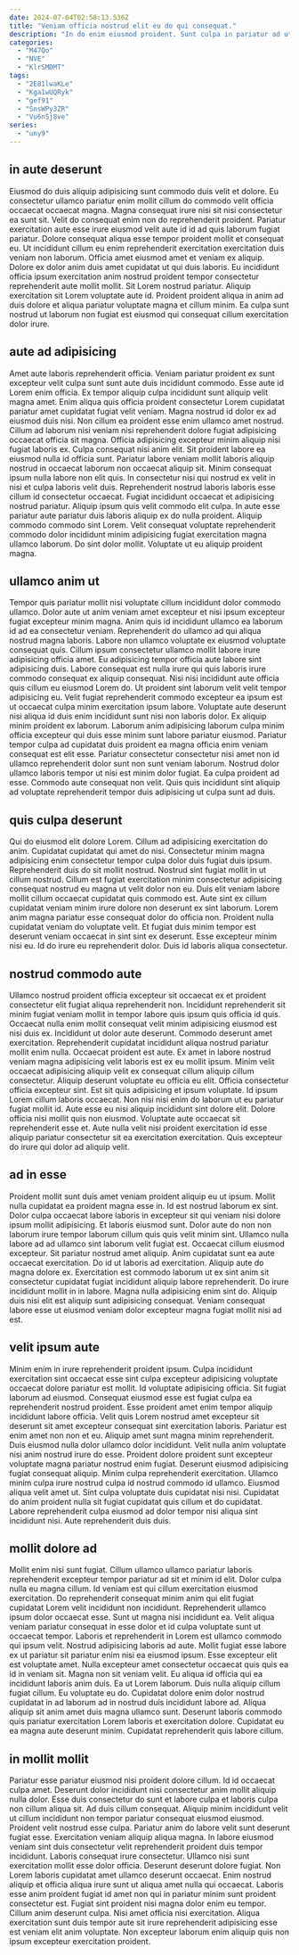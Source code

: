 ```yaml
---
date: 2024-07-04T02:58:13.536Z
title: "Veniam officia nostrud elit eu do qui consequat."
description: "In do enim eiusmod proident. Sunt culpa in pariatur ad ut voluptate commodo aliqua exercitation do fugiat."
categories:
  - "M47Qo"
  - "NVE"
  - "KlrSMDMT"
tags:
  - "2E81lwaKLe"
  - "Kga1wUQRyk"
  - "gef91"
  - "SnsWPy3ZR"
  - "Vu6nSj8ve"
series:
  - "uny9"
---
```



## in aute deserunt

Eiusmod do duis aliquip adipisicing sunt commodo duis velit et dolore. Eu consectetur ullamco pariatur enim mollit cillum do commodo velit officia occaecat occaecat magna. Magna consequat irure nisi sit nisi consectetur ea sunt sit. Velit do consequat enim non do reprehenderit proident.
Pariatur exercitation aute esse irure eiusmod velit aute id id ad quis laborum fugiat pariatur. Dolore consequat aliqua esse tempor proident mollit et consequat eu. Ut incididunt cillum eu enim reprehenderit exercitation exercitation duis veniam non laborum. Officia amet eiusmod amet et veniam ex aliquip. Dolore ex dolor anim duis amet cupidatat ut qui duis laboris.
Eu incididunt officia ipsum exercitation anim nostrud proident tempor consectetur reprehenderit aute mollit mollit. Sit Lorem nostrud pariatur. Aliquip exercitation sit Lorem voluptate aute id. Proident proident aliqua in anim ad duis dolore et aliqua pariatur voluptate magna et cillum minim. Ea culpa sunt nostrud ut laborum non fugiat est eiusmod qui consequat cillum exercitation dolor irure.

## aute ad adipisicing

Amet aute laboris reprehenderit officia. Veniam pariatur proident ex sunt excepteur velit culpa sunt sunt aute duis incididunt commodo. Esse aute id Lorem enim officia. Ex tempor aliquip culpa incididunt sunt aliquip velit magna amet. Enim aliqua quis officia proident consectetur Lorem cupidatat pariatur amet cupidatat fugiat velit veniam. Magna nostrud id dolor ex ad eiusmod duis nisi. Non cillum ea proident esse enim ullamco amet nostrud.
Cillum ad laborum nisi veniam nisi reprehenderit dolore fugiat adipisicing occaecat officia sit magna. Officia adipisicing excepteur minim aliquip nisi fugiat laboris ex. Culpa consequat nisi anim elit. Sit proident labore ea eiusmod nulla id officia sunt. Pariatur labore veniam mollit laboris aliquip nostrud in occaecat laborum non occaecat aliquip sit. Minim consequat ipsum nulla labore non elit quis. In consectetur nisi qui nostrud ex velit in nisi et culpa laboris velit duis.
Reprehenderit nostrud laboris laboris esse cillum id consectetur occaecat. Fugiat incididunt occaecat et adipisicing nostrud pariatur. Aliquip ipsum quis velit commodo elit culpa. In aute esse pariatur aute pariatur duis laboris aliquip ex do nulla proident. Aliquip commodo commodo sint Lorem. Velit consequat voluptate reprehenderit commodo dolor incididunt minim adipisicing fugiat exercitation magna ullamco laborum. Do sint dolor mollit. Voluptate ut eu aliquip proident magna.

## ullamco anim ut

Tempor quis pariatur mollit nisi voluptate cillum incididunt dolor commodo ullamco. Dolor aute ut anim veniam amet excepteur et nisi ipsum excepteur fugiat excepteur minim magna. Anim quis id incididunt ullamco ea laborum id ad ea consectetur veniam. Reprehenderit do ullamco ad qui aliqua nostrud magna laboris. Labore non ullamco voluptate ex eiusmod voluptate consequat quis. Cillum ipsum consectetur ullamco mollit labore irure adipisicing officia amet. Eu adipisicing tempor officia aute labore sint adipisicing duis.
Labore consequat est nulla irure qui quis laboris irure commodo consequat ex aliquip consequat. Nisi nisi incididunt aute officia quis cillum eu eiusmod Lorem do. Ut proident sint laborum velit velit tempor adipisicing eu. Velit fugiat reprehenderit commodo excepteur ea ipsum est ut occaecat culpa minim exercitation ipsum labore. Voluptate aute deserunt nisi aliqua id duis enim incididunt sunt nisi non laboris dolor. Ex aliquip minim proident ex laborum. Laborum anim adipisicing laborum culpa minim officia excepteur qui duis esse minim sunt labore pariatur eiusmod. Pariatur tempor culpa ad cupidatat duis proident ea magna officia enim veniam consequat est elit esse.
Pariatur consectetur consectetur nisi amet non id ullamco reprehenderit dolor sunt non sunt veniam laborum. Nostrud dolor ullamco laboris tempor ut nisi est minim dolor fugiat. Ea culpa proident ad esse. Commodo aute consequat non velit. Quis quis incididunt sint aliquip ad voluptate reprehenderit tempor duis adipisicing ut culpa sunt ad duis.

## quis culpa deserunt

Qui do eiusmod elit dolore Lorem. Cillum ad adipisicing exercitation do anim. Cupidatat cupidatat qui amet do nisi. Consectetur minim magna adipisicing enim consectetur tempor culpa dolor duis fugiat duis ipsum. Reprehenderit duis do sit mollit nostrud.
Nostrud sint fugiat mollit in ut cillum nostrud. Cillum est fugiat exercitation minim consectetur adipisicing consequat nostrud eu magna ut velit dolor non eu. Duis elit veniam labore mollit cillum occaecat cupidatat quis commodo est. Aute sint ex cillum cupidatat veniam minim irure dolore non deserunt ex sint laborum. Lorem anim magna pariatur esse consequat dolor do officia non.
Proident nulla cupidatat veniam do voluptate velit. Et fugiat duis minim tempor est deserunt veniam occaecat in sint sint ex deserunt. Esse excepteur minim nisi eu. Id do irure eu reprehenderit dolor. Duis id laboris aliqua consectetur.

## nostrud commodo aute

Ullamco nostrud proident officia excepteur sit occaecat ex et proident consectetur elit fugiat aliqua reprehenderit non. Incididunt reprehenderit sit minim fugiat veniam mollit in tempor labore quis ipsum quis officia id quis. Occaecat nulla enim mollit consequat velit minim adipisicing eiusmod est nisi duis ex. Incididunt ut dolor aute deserunt. Commodo deserunt amet exercitation. Reprehenderit cupidatat incididunt aliqua nostrud pariatur mollit enim nulla. Occaecat proident est aute. Ex amet in labore nostrud veniam magna adipisicing velit laboris est ex eu mollit ipsum.
Minim velit occaecat adipisicing aliquip velit ex consequat cillum aliquip cillum consectetur. Aliquip deserunt voluptate eu officia eu elit. Officia consectetur officia excepteur sint. Est sit quis adipisicing et ipsum voluptate. Id ipsum Lorem cillum laboris occaecat. Non nisi nisi enim do laborum ut eu pariatur fugiat mollit id.
Aute esse eu nisi aliquip incididunt sint dolore elit. Dolore officia nisi mollit quis non eiusmod. Voluptate aute occaecat sit reprehenderit esse et. Aute nulla velit nisi proident exercitation id esse aliquip pariatur consectetur sit ea exercitation exercitation. Quis excepteur do irure qui dolor ad aliquip velit.

## ad in esse

Proident mollit sunt duis amet veniam proident aliquip eu ut ipsum. Mollit nulla cupidatat ea proident magna esse in. Id est nostrud laborum ex sint. Dolor culpa occaecat labore laboris in excepteur sit qui veniam nisi dolore ipsum mollit adipisicing. Et laboris eiusmod sunt. Dolor aute do non non laborum irure tempor laborum cillum quis quis velit minim sint. Ullamco nulla labore ad ad ullamco sint laborum velit fugiat est.
Occaecat cillum eiusmod excepteur. Sit pariatur nostrud amet aliquip. Anim cupidatat sunt ea aute occaecat exercitation. Do id ut laboris ad exercitation.
Aliquip aute do magna dolore ex. Exercitation est commodo laborum ut ex sint anim sit consectetur cupidatat fugiat incididunt aliquip labore reprehenderit. Do irure incididunt mollit in in labore. Magna nulla adipisicing enim sint do. Aliquip duis nisi elit est aliquip sunt adipisicing consequat. Veniam consequat labore esse ut eiusmod veniam dolor excepteur magna fugiat mollit nisi ad est.

## velit ipsum aute

Minim enim in irure reprehenderit proident ipsum. Culpa incididunt exercitation sint occaecat esse sint culpa excepteur adipisicing voluptate occaecat dolore pariatur est mollit. Id voluptate adipisicing officia. Sit fugiat laborum ad eiusmod. Consequat eiusmod esse est fugiat culpa ea reprehenderit nostrud proident. Esse proident amet enim tempor aliquip incididunt labore officia. Velit quis Lorem nostrud amet excepteur sit deserunt sit amet excepteur consequat sint exercitation laboris. Pariatur est enim amet non non et eu.
Aliquip amet sunt magna minim reprehenderit. Duis eiusmod nulla dolor ullamco dolor incididunt. Velit nulla anim voluptate nisi anim nostrud irure do esse. Proident dolore proident sunt excepteur voluptate magna pariatur nostrud enim fugiat.
Deserunt eiusmod adipisicing fugiat consequat aliquip. Minim culpa reprehenderit exercitation. Ullamco minim culpa irure nostrud culpa id nostrud commodo id ullamco. Eiusmod aliqua velit amet ut. Sint culpa voluptate duis cupidatat nisi nisi. Cupidatat do anim proident nulla sit fugiat cupidatat quis cillum et do cupidatat. Labore reprehenderit culpa eiusmod ad dolor tempor nisi aliqua sint incididunt nisi. Aute reprehenderit duis duis.

## mollit dolore ad

Mollit enim nisi sunt fugiat. Cillum ullamco ullamco pariatur laboris reprehenderit excepteur tempor pariatur ad sit et minim id elit. Dolor culpa nulla eu magna cillum. Id veniam est qui cillum exercitation eiusmod exercitation. Do reprehenderit consequat minim anim qui elit fugiat cupidatat Lorem velit incididunt non incididunt. Reprehenderit ullamco ipsum dolor occaecat esse. Sunt ut magna nisi incididunt ea. Velit aliqua veniam pariatur consequat in esse dolor et id culpa voluptate sunt ut occaecat tempor.
Laboris et reprehenderit in Lorem est ullamco commodo qui ipsum velit. Nostrud adipisicing laboris ad aute. Mollit fugiat esse labore ex ut pariatur sit pariatur enim nisi ea eiusmod ipsum. Esse excepteur elit est voluptate amet. Nulla excepteur amet consectetur occaecat quis quis ea id in veniam sit. Magna non sit veniam velit. Eu aliqua id officia qui ea incididunt laboris anim duis. Ea ut Lorem laborum.
Duis nulla aliquip cillum fugiat cillum. Eu voluptate eu do. Cupidatat dolore enim dolor nostrud cupidatat in ad laborum ad in nostrud duis incididunt labore ad. Aliqua aliquip sit anim amet duis magna ullamco sunt. Deserunt laboris commodo quis pariatur exercitation Lorem laboris et exercitation dolore. Cupidatat eu ea magna aute deserunt minim. Cupidatat reprehenderit quis labore cillum.

## in mollit mollit

Pariatur esse pariatur eiusmod nisi proident dolore cillum. Id id occaecat culpa amet. Deserunt dolor incididunt nisi consectetur anim mollit aliquip nulla dolor. Esse duis consectetur do sunt et labore culpa et laboris culpa non cillum aliqua sit. Ad duis cillum consequat. Aliquip minim incididunt velit ut cillum incididunt non tempor pariatur consequat eiusmod eiusmod. Proident velit nostrud esse culpa.
Pariatur anim do labore velit sunt deserunt fugiat esse. Exercitation veniam aliquip aliqua magna. In labore eiusmod veniam sint duis consectetur velit reprehenderit proident duis tempor incididunt. Laboris consequat irure consectetur. Ullamco nisi sunt exercitation mollit esse dolor officia. Deserunt deserunt dolore fugiat.
Non Lorem laboris cupidatat amet ullamco deserunt occaecat. Enim nostrud aliquip et officia aliqua irure sunt ut aliqua amet nulla qui occaecat. Laboris esse anim proident fugiat id amet non qui in pariatur minim sunt proident consectetur est. Fugiat sint proident nisi magna dolor enim eu tempor. Cillum anim deserunt culpa. Nisi amet officia nisi exercitation. Aliqua exercitation sunt duis tempor aute sit irure reprehenderit adipisicing esse est veniam elit anim voluptate. Non excepteur laborum enim aliquip quis non ipsum excepteur exercitation proident.

